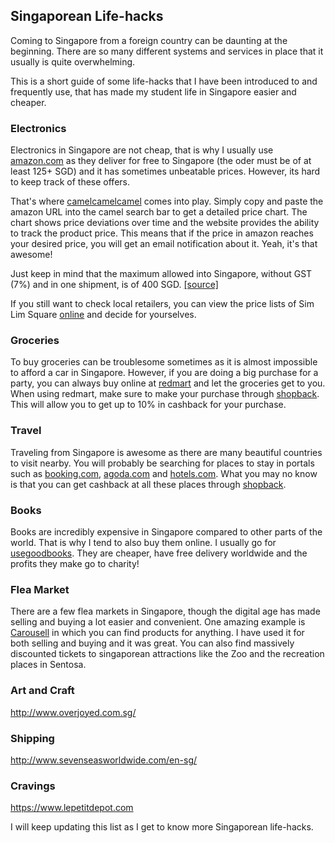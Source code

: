 ## Singaporean Life-hacks
Coming to Singapore from a foreign country can be daunting at the beginning. There are so many different systems and services in place that it usually is quite overwhelming.

This is a short guide of some life-hacks that I have been introduced to and frequently use, that has made my student life in Singapore easier and cheaper.


### Electronics

Electronics in Singapore are not cheap, that is why I usually use [amazon.com](http://smile.amazon.com/) as they deliver for free to Singapore (the oder must be of at least 125+ SGD) and it has sometimes unbeatable prices. However, its hard to keep track of these offers.

That's where [camelcamelcamel](http://camelcamelcamel.com) comes into play. Simply copy and paste the amazon URL into the camel search bar to get a detailed price chart. The chart shows price deviations over time and the website provides the ability to track the product price. This means that if the price in amazon reaches your desired price, you will get an email notification about it. Yeah, it's that awesome!

Just keep in mind that the maximum allowed into Singapore, without GST (7%) and in one shipment, is of 400 SGD. [[source]](https://www.iras.gov.sg/IRASHome/GST/Consumers/Consumers-Importing-Goods-into-Singapore/)

If you still want to check local retailers, you can view the price lists of Sim Lim Square [online](http://www.hardwarezone.com.sg/priceLists) and decide for yourselves.

### Groceries

To buy groceries can be troublesome sometimes as it is almost impossible to afford a car in Singapore. However, if you are doing a big purchase for a party, you can always buy online at [redmart](https://redmart.com/) and let the groceries get to you. When using redmart, make sure to make your purchase through [shopback](https://www.shopback.sg/?raf=ISmbgF). This will allow you to get up to 10% in cashback for your purchase.


### Travel

Traveling from Singapore is awesome as there are many beautiful countries to visit nearby. You will probably be searching for places to stay in portals such as [booking.com](http://www.booking.com/), [agoda.com](http://www.booking.com/) and [hotels.com](https://sg.hotels.com/). What you may no know is that you can get cashback at all these places through [shopback](https://www.shopback.sg/?raf=ISmbgF).


### Books

Books are incredibly expensive in Singapore compared to other parts of the world. That is why I tend to also buy them online. I usually go for [usegoodbooks](https://gogoodbooks.com/). They are cheaper, have free delivery worldwide and the profits they make go to charity!


### Flea Market

There are a few flea markets in Singapore, though the digital age has made selling and buying a lot easier and convenient. One amazing example is [Carousell](https://carousell.com) in which you can find products for anything. I have used it for both selling and buying and it was great. You can also find massively discounted tickets to singaporean attractions like the Zoo and the recreation places in Sentosa.

### Art and Craft
http://www.overjoyed.com.sg/

### Shipping
http://www.sevenseasworldwide.com/en-sg/

### Cravings
https://www.lepetitdepot.com

I will keep updating this list as I get to know more Singaporean life-hacks.
